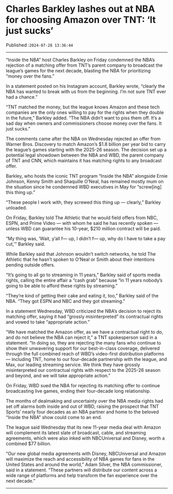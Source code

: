 # Charles Barkley lashes out at NBA for choosing Amazon over TNT: ‘It just sucks’

Published :`2024-07-28 13:36:44`

---

“Inside the NBA” host Charles Barkley on Friday condemned the NBA’s rejection of a matching offer from TNT’s parent company to broadcast the league’s games for the next decade, blasting the NBA for prioritizing “money over the fans.”

In a statement posted on his Instagram account, Barkley wrote, “clearly the NBA has wanted to break with us from the beginning. I’m not sure TNT ever had a chance.”

“TNT matched the money, but the league knows Amazon and these tech companies are the only ones willing to pay for the rights when they double in the future,” Barkley added. “The NBA didn’t want to piss them off. It’s a sad day when owners and commissioners choose money over the fans. It just sucks.”

The comments came after the NBA on Wednesday rejected an offer from Warner Bros. Discovery to match Amazon’s $1.8 billion per year bid to carry the league’s games starting with the 2025-26 season. The decision set up a potential legal showdown between the NBA and WBD, the parent company of TNT and CNN, which maintains it has matching rights to any broadcast offer.

Barkley, who hosts the iconic TNT program “Inside the NBA” alongside Ernie Johnson, Kenny Smith and Shaquille O’Neal, has remained mostly mum on the situation since he condemned WBD executives in May for “screw[ing] this thing up.”

“These people I work with, they screwed this thing up — clearly,” Barkley unloaded.

On Friday, Barkley told The Athletic that he would field offers from NBC, ESPN, and Prime Video — with whom he said he has recently spoken — unless WBD can guarantee his 10-year, $210 million contract will be paid.

“My thing was, ‘Wait, y’all f— up, I didn’t f— up, why do I have to take a pay cut,’” Barkley said.

While Barkley said that Johnson wouldn’t switch networks, he told The Athletic that he hasn’t spoken to O’Neal or Smith about their intentions pending outside offers.

“It’s going to all go to streaming in 11 years,” Barkley said of sports media rights, calling the entire affair a “cash grab” because “in 11 years nobody’s going to be able to afford these rights by streaming.”

“They’re kind of getting their cake and eating it, too,” Barkley said of the NBA. “They got ESPN and NBC and they got streaming.”

In a statement Wednesday, WBD criticized the NBA’s decision to reject its matching offer, saying it had “grossly misinterpreted” its contractual rights and vowed to take “appropriate action.”

“We have matched the Amazon offer, as we have a contractual right to do, and do not believe the NBA can reject it,” a TNT spokesperson said in a statement. “In doing so, they are rejecting the many fans who continue to show their unwavering support for our best-in-class coverage, delivered through the full combined reach of WBD’s video-first distribution platforms — including TNT, home to our four-decade partnership with the league, and Max, our leading streaming service. We think they have grossly misinterpreted our contractual rights with respect to the 2025-26 season and beyond, and we will take appropriate action.”

On Friday, WBD sued the NBA for rejecting its matching offer to continue broadcasting live games, ending their four-decade long relationship.

The months of dealmaking and uncertainty over the NBA media rights had set off alarms both inside and out of WBD, raising the prospect that TNT Sports’ nearly four decades as an NBA partner and home to the beloved “Inside the NBA” show could come to an end.

The league said Wednesday that its new 11-year media deal with Amazon will complement its latest slate of broadcast, cable, and streaming agreements, which were also inked with NBCUniversal and Disney, worth a combined $77 billion.

“Our new global media agreements with Disney, NBCUniversal and Amazon will maximize the reach and accessibility of NBA games for fans in the United States and around the world,” Adam Silver, the NBA commissioner, said in a statement. “These partners will distribute our content across a wide range of platforms and help transform the fan experience over the next decade.”

---

